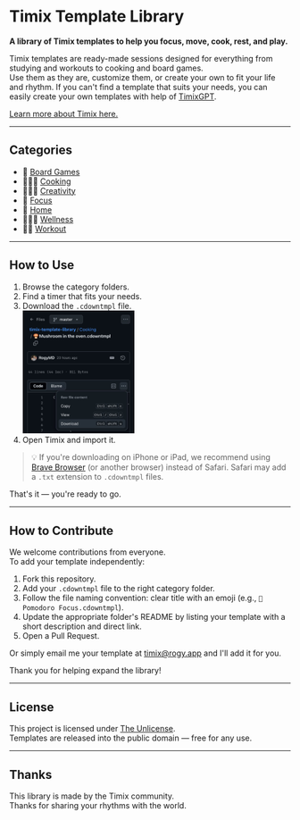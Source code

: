 # Timix Template Library

**A library of Timix templates to help you focus, move, cook, rest, and play.**

Timix templates are ready-made sessions designed for everything from studying and workouts to cooking and board games.  
Use them as they are, customize them, or create your own to fit your life and rhythm.
If you can't find a template that suits your needs, you can easily create your own templates with help of [TimixGPT](https://rogy.app/timixgpt).

[Learn more about Timix here.](https://rogy.app/timix)

---

## Categories

- 🎲 [Board Games](Board%20Games/README.md)
- 👨🏽‍🍳 [Cooking](Cooking/README.md)
- 🧑🏽‍🎨 [Creativity](Creativity/README.md)
- 🧠 [Focus](Focus/README.md)
- 🏡 [Home](Home/README.md)
- 💆🏽‍♀️ [Wellness](Wellness/README.md)
- 💪🏽 [Workout](Workout/README.md)

---

## How to Use

1. Browse the category folders.
2. Find a timer that fits your needs.
3. Download the `.cdowntmpl` file.  
   <img src="download_template.jpeg" alt="How to download a file" width="200"/>
4. Open Timix and import it.

> 💡 If you're downloading on iPhone or iPad, we recommend using [Brave Browser](https://apps.apple.com/app/brave-browser-search-engine/id1052879175) (or another browser) instead of Safari. Safari may add a `.txt` extension to `.cdowntmpl` files.

That's it — you're ready to go.

---

## How to Contribute

We welcome contributions from everyone.  
To add your template independently:

1. Fork this repository.
2. Add your `.cdowntmpl` file to the right category folder.
3. Follow the file naming convention: clear title with an emoji (e.g., `🍕Pomodoro Focus.cdowntmpl`).
4. Update the appropriate folder's README by listing your template with a short description and direct link.
5. Open a Pull Request.

Or simply email me your template at [timix@rogy.app](timix@rogy.app) and I'll add it for you.

Thank you for helping expand the library!

---

## License

This project is licensed under [The Unlicense](LICENSE).  
Templates are released into the public domain — free for any use.

---

## Thanks

This library is made by the Timix community.  
Thanks for sharing your rhythms with the world.

